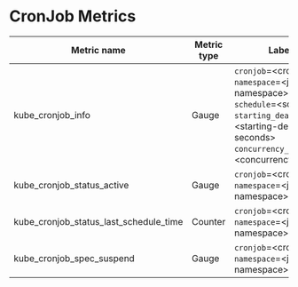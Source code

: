 # CronJob Metrics

| Metric name| Metric type | Labels/tags |
| ---------- | ----------- | ----------- |
| kube_cronjob_info | Gauge | `cronjob`=&lt;cronjob-name&gt; <br> `namespace`=&lt;job-namespace&gt; <br> `schedule`=&lt;schedule&gt; <br> `starting_deadline_seconds`=&lt;starting-deadline-seconds&gt; <br> `concurrency_policy`=&lt;concurrency-policy&gt; |
| kube_cronjob_status_active | Gauge | `cronjob`=&lt;cronjob-name&gt; <br> `namespace`=&lt;job-namespace&gt; |
| kube_cronjob_status_last_schedule_time | Counter | `cronjob`=&lt;cronjob-name&gt; <br> `namespace`=&lt;job-namespace&gt; |
| kube_cronjob_spec_suspend | Gauge | `cronjob`=&lt;cronjob-name&gt; <br> `namespace`=&lt;job-namespace&gt; |
